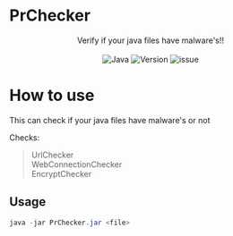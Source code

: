 # PrChecker

<p align="center">
  Verify if your java files have malware's!!<br><br>
<img src="https://img.shields.io/badge/Java-1.8.0-blue.svg" alt="Java">
<img src="https://img.shields.io/badge/Version-0.0.1-blue.svg" alt="Version">
<img src="https://img.shields.io/badge/Made%20with-Java-yellow" alt="issue" />


# How to use
This can check if your java files have malware's or not

Checks: 

> UrlChecker  
WebConnectionChecker  
EncryptChecker  

## Usage

```java 
java -jar PrChecker.jar <file>
```
